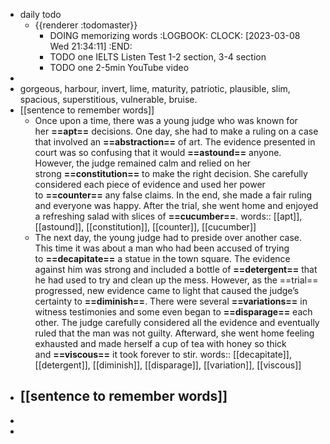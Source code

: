 - daily todo
	- {{renderer :todomaster}}
		- DOING memorizing words
		  :LOGBOOK:
		  CLOCK: [2023-03-08 Wed 21:34:11]
		  :END:
		- TODO one IELTS Listen Test 1-2 section, 3-4 section
		- TODO one 2-5min YouTube video
-
- gorgeous, harbour, invert, lime, maturity, patriotic, plausible, slim, spacious, superstitious, vulnerable, bruise.
- [[sentence to remember words]]
	- Once upon a time, there was a young judge who was known for her **==apt==** decisions. One day, she had to make a ruling on a case that involved an **==abstraction==** of art. The evidence presented in court was so confusing that it would **==astound==** anyone. However, the judge remained calm and relied on her strong **==constitution==** to make the right decision. She carefully considered each piece of evidence and used her power to **==counter==** any false claims. In the end, she made a fair ruling and everyone was happy. After the trial, she went home and enjoyed a refreshing salad with slices of **==cucumber==**.
	  words:: [[apt]], [[astound]], [[constitution]], [[counter]], [[cucumber]]
	- The next day, the young judge had to preside over another case. This time it was about a man who had been accused of trying to **==decapitate==** a statue in the town square. The evidence against him was strong and included a bottle of **==detergent==** that he had used to try and clean up the mess. However, as the ==trial== progressed, new evidence came to light that caused the judge’s certainty to **==diminish==**. There were several **==variations==** in witness testimonies and some even began to **==disparage==** each other. The judge carefully considered all the evidence and eventually ruled that the man was not guilty. Afterward, she went home feeling exhausted and made herself a cup of tea with honey so thick and **==viscous==** it took forever to stir.
	  words:: [[decapitate]], [[detergent]], [[diminish]], [[disparage]], [[variation]], [[viscous]]
- [[sentence to remember words]]
	-
-
-